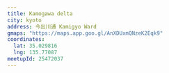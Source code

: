 ```yaml
---
title: Kamogawa delta
city: kyoto
address: 今出川通 Kamigyo Ward
gmaps: "https://maps.app.goo.gl/AnXDUxmQNzeK2Eqk9"
coordinates:
  lat: 35.029816
  lng: 135.77087
meetupId: 25472037
---
```

